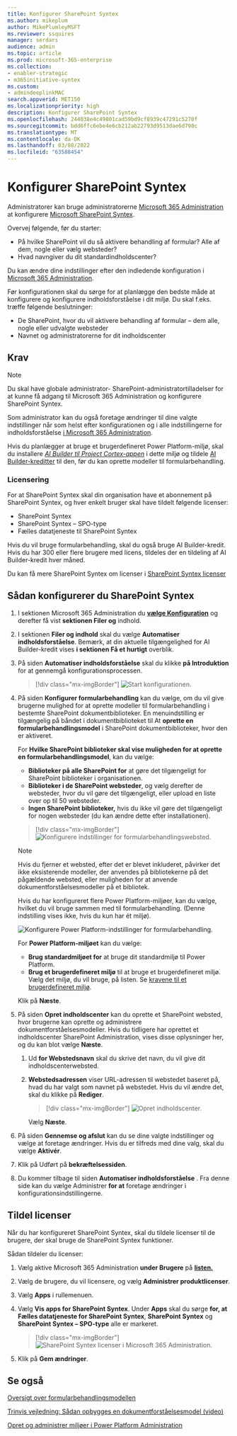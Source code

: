 ```yaml
---
title: Konfigurer SharePoint Syntex
ms.author: mikeplum
author: MikePlumleyMSFT
ms.reviewer: ssquires
manager: serdars
audience: admin
ms.topic: article
ms.prod: microsoft-365-enterprise
ms.collection:
- enabler-strategic
- m365initiative-syntex
ms.custom:
- admindeeplinkMAC
search.appverid: MET150
ms.localizationpriority: high
description: Konfigurer SharePoint Syntex
ms.openlocfilehash: 244038e4c49801cad59bd9cf8939c47291c5270f
ms.sourcegitcommit: bdd6ffc6ebe4e6cb212ab22793d9513dae6d798c
ms.translationtype: MT
ms.contentlocale: da-DK
ms.lasthandoff: 03/08/2022
ms.locfileid: "63588454"
---
```

# <a name="set-up-sharepoint-syntex"></a>Konfigurer SharePoint Syntex

Administratorer kan bruge administratorerne <a href="https://go.microsoft.com/fwlink/p/?linkid=2024339" target="_blank">Microsoft 365 Administration</a> at konfigurere [Microsoft SharePoint Syntex](index.md). 

Overvej følgende, før du starter:

- På hvilke SharePoint vil du så aktivere behandling af formular? Alle af dem, nogle eller vælg websteder?
- Hvad navngiver du dit standardindholdscenter?

Du kan ændre dine indstillinger efter den indledende konfiguration i <a href="https://go.microsoft.com/fwlink/p/?linkid=2024339" target="_blank">Microsoft 365 Administration</a>.

Før konfigurationen skal du sørge for at planlægge den bedste måde at konfigurere og konfigurere indholdsforståelse i dit miljø. Du skal f.eks. træffe følgende beslutninger:

- De SharePoint, hvor du vil aktivere behandling af formular – dem alle, nogle eller udvalgte websteder
- Navnet og administratorerne for dit indholdscenter

## <a name="requirements"></a>Krav 

> [!NOTE]
> Du skal have globale administrator- SharePoint-administratortilladelser for at kunne få adgang til Microsoft 365 Administration og konfigurere SharePoint Syntex.

Som administrator kan du også foretage ændringer til dine valgte indstillinger når som helst efter konfigurationen og i alle indstillingerne for indholdsforståelse <a href="https://go.microsoft.com/fwlink/p/?linkid=2024339" target="_blank">i Microsoft 365 Administration</a>.

Hvis du planlægger at bruge et brugerdefineret Power Platform-miljø, skal du installere [*AI Builder til Project Cortex-appen*](/power-platform/admin/manage-apps#install-an-app-in-the-environment-view) i dette miljø og tildele [AI Builder-kreditter](/power-platform/admin/capacity-add-on) til den, før du kan oprette modeller til formularbehandling.

### <a name="licensing"></a>Licensering

For at SharePoint Syntex skal din organisation have et abonnement på SharePoint Syntex, og hver enkelt bruger skal have tildelt følgende licenser:

- SharePoint Syntex
- SharePoint Syntex – SPO-type
- Fælles datatjeneste til SharePoint Syntex

Hvis du vil bruge formularbehandling, skal du også bruge AI Builder-kredit. Hvis du har 300 eller flere brugere med licens, tildeles der en tildeling af AI Builder-kredit hver måned.

Du kan få mere SharePoint Syntex om licenser i [SharePoint Syntex licenser](syntex-licensing.md)

## <a name="to-set-up-sharepoint-syntex"></a>Sådan konfigurerer du SharePoint Syntex

1. I sektionen Microsoft 365 Administration du <a href="https://go.microsoft.com/fwlink/p/?linkid=2171997" target="_blank">**vælge Konfiguration**</a> og derefter få vist **sektionen Filer og** indhold.

2. I sektionen **Filer og indhold** skal du vælge **Automatiser indholdsforståelse**. Bemærk, at din aktuelle tilgængelighed for AI Builder-kredit vises **i sektionen Få et hurtigt** overblik.<br/>

3. På siden **Automatiser indholdsforståelse** skal du klikke **på Introduktion** for at gennemgå konfigurationsprocessen. <br/>

    > [!div class="mx-imgBorder"]
    > ![Start konfigurationen.](../media/content-understanding/admin-content-understanding-get-started.png)</br>

4. På siden **Konfigurer formularbehandling** kan du vælge, om du vil give brugerne mulighed for at oprette modeller til formularbehandling i bestemte SharePoint dokumentbiblioteker. En menuindstilling er tilgængelig på båndet i dokumentbiblioteket til At **oprette en formularbehandlingsmodel** i SharePoint dokumentbiblioteker, hvor den er aktiveret.
 
     For **Hvilke SharePoint biblioteker skal vise muligheden for at oprette en formularbehandlingsmodel**, kan du vælge:</br>
      - **Biblioteker på alle SharePoint for** at gøre det tilgængeligt for SharePoint biblioteker i organisationen.</br>
      - **Biblioteker i de SharePoint websteder**, og vælg derefter de websteder, hvor du vil gøre det tilgængeligt, eller upload en liste over op til 50 websteder.</br>
      - **Ingen SharePoint biblioteker,** hvis du ikke vil gøre det tilgængeligt for nogen websteder (du kan ændre dette efter installationen).

   > [!div class="mx-imgBorder"]
   > ![Konfigurere indstillinger for formularbehandlingswebsted.](../media/content-understanding/admin-configforms.png)

   > [!Note]
   > Hvis du fjerner et websted, efter det er blevet inkluderet, påvirker det ikke eksisterende modeller, der anvendes på bibliotekerne på det pågældende websted, eller muligheden for at anvende dokumentforståelsesmodeller på et bibliotek. 
    
    Hvis du har konfigureret flere Power Platform-miljøer, kan du vælge, hvilket du vil bruge sammen med til formularbehandling. (Denne indstilling vises ikke, hvis du kun har ét miljø).

    ![Konfigurere Power Platform-indstillinger for formularbehandling.](../media/content-understanding/setup-power-platform-env.png)

    For **Power Platform-miljøet** kan du vælge:
    - **Brug standardmiljøet for** at bruge dit standardmiljø til Power Platform.
    - **Brug et brugerdefineret miljø** til at bruge et brugerdefineret miljø. Vælg det miljø, du vil bruge, på listen. Se [kravene til et brugerdefineret miljø](/microsoft-365/contentunderstanding/set-up-content-understanding#requirements).

    Klik på **Næste**.

5. På siden **Opret indholdscenter** kan du oprette et SharePoint websted, hvor brugerne kan oprette og administrere dokumentforståelsesmodeller. Hvis du tidligere har oprettet et indholdscenter SharePoint Administration, vises disse oplysninger her, og du kan blot vælge **Næste**.

    1. Ud **for Webstedsnavn** skal du skrive det navn, du vil give dit indholdscenterwebsted.
    
    1. **Webstedsadressen** viser URL-adressen til webstedet baseret på, hvad du har valgt som navnet på webstedet. Hvis du vil ændre det, skal du klikke på **Rediger**.

       > [!div class="mx-imgBorder"]
       > ![Opret indholdscenter.](../media/content-understanding/admin-cu-create-cc.png)</br>

       Vælg **Næste**.

6. På siden **Gennemse og afslut** kan du se dine valgte indstillinger og vælge at foretage ændringer. Hvis du er tilfreds med dine valg, skal du vælge **Aktivér**.

7. Klik på Udført på **bekræftelsessiden**.

8. Du kommer tilbage til siden **Automatiser indholdsforståelse** . Fra denne side kan du vælge Administrer **for at** foretage ændringer i konfigurationsindstillingerne. 

## <a name="assign-licenses"></a>Tildel licenser

Når du har konfigureret SharePoint Syntex, skal du tildele licenser til de brugere, der skal bruge de SharePoint Syntex funktioner.

Sådan tildeler du licenser:

1. Vælg aktive Microsoft 365 Administration **under Brugere** på <a href="https://go.microsoft.com/fwlink/p/?linkid=834822" target="_blank">**listen.**</a>

2. Vælg de brugere, du vil licensere, og vælg **Administrer produktlicenser**.

3. Vælg **Apps** i rullemenuen.

4. Vælg **Vis apps for SharePoint Syntex**. Under **Apps** skal du sørge **for, at Fælles datatjeneste for SharePoint Syntex**, **SharePoint Syntex** og **SharePoint Syntex – SPO-type** alle er markeret.

    > [!div class="mx-imgBorder"]
    > ![SharePoint Syntex licenser i Microsoft 365 Administration.](../media/content-understanding/sharepoint-syntex-licenses.png)

5. Klik på **Gem ændringer**.

## <a name="see-also"></a>Se også

[Oversigt over formularbehandlingsmodellen](/ai-builder/form-processing-model-overview)

[Trinvis vejledning: Sådan opbygges en dokumentforståelsesmodel (video)](https://www.youtube.com/watch?v=DymSHObD-bg)

[Opret og administrer miljøer i Power Platform Administration](/power-platform/admin/create-environment)
